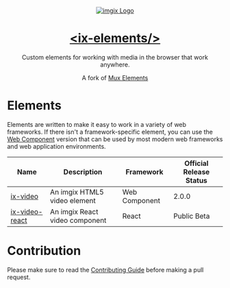 <p align="center">
  <a href="https://imgix.com/">
    <img src="https://avatars.githubusercontent.com/u/2793044?s=200&v=4" alt="imgix Logo">
    <h1 align="center">&lt;ix-elements/&gt;</h1>
  </a>
  <p align="center">
    Custom elements for working with media in the browser that work anywhere.
  </p>
  <p align="center" style="text: italic">
    A fork of <a href="https://www.github.com/muxinc/elements">Mux Elements</a>
  </p>
</p>

# Elements

Elements are written to make it easy to work in a variety of web frameworks. If there isn't a framework-specific element, you can use the [Web Component](https://developer.mozilla.org/en-US/docs/Web/Web_Components) version that can be used by most modern web frameworks and web application environments.

| Name                                              | Description                                   | Framework     | Official Release Status |
| ------------------------------------------------- | --------------------------------------------- | ------------- | ----------------------- |
| [ix-video](packages/ix-video)                   | An imgix HTML5 video element            | Web Component | 2.0.0             |
| [ix-video-react](packages/ix-video-react)       | An imgix React video component          | React         | Public Beta             |

# Contribution

Please make sure to read the [Contributing Guide](CONTRIBUTING.md) before making a pull request.
